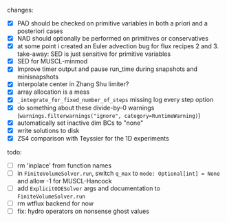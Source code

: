 changes:
- [x] PAD should be checked on primitive variables in both a priori and a posteriori cases
- [x] NAD should optionally be performed on primitives or conservatives
- [x] at some point i created an Euler advection bug for flux recipes 2 and 3. take-away: SED is just sensitive for primitive variables
- [x] SED for MUSCL-minmod
- [x] Improve timer output and pause run_time during snapshots and minisnapshots
- [x] interpolate center in Zhang Shu limiter?
- [x] array allocation is a mess
- [x] `_integrate_for_fixed_number_of_steps` missing log every step option
- [x] do something about these divide-by-0 warnings (`warnings.filterwarnings("ignore", category=RuntimeWarning)`)
- [x] automatically set inactive dim BCs to "none"
- [x] write solutions to disk
- [x] ZS4 comparison with Teyssier for the 1D experiments

todo:
- [ ] rm 'inplace' from function names
- [ ] in `FiniteVolumeSolver.run`, switch `q_max` to `mode: Optional[int] = None` and allow -1 for MUSCL-Hancock
- [ ] add `ExplicitODESolver` args and documentation to `FiniteVolumeSolver.run`
- [ ] rm wtflux backend for now
- [ ] fix: hydro operators on nonsense ghost values
